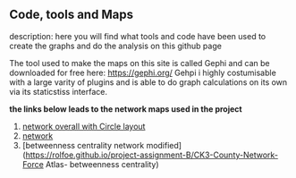 Code, tools and Maps
--

description: here you will find what tools and code have been used to create the graphs and do the analysis on this github page
<insert link to code here>
  

The tool used to make the maps on this site is called Gephi and can be downloaded  for free here: https://gephi.org/
Gehpi i highly costumisable with a large varity of plugins and is able to do graph calculations on its own via its staticstiss interface.
<insert what is done via unkonw tool here>


**the links below leads to the network maps used in the project**
1. [network overall with Circle layout](https://rolfoe.github.io/project-assignment-B/CK3-County-Network-Circlelayout)
2. [network](https://rolfoe.github.io/project-assignment-B/CK3-County-Network-Force)
3. [betweenness centrality network modified](https://rolfoe.github.io/project-assignment-B/CK3-County-Network-Force Atlas- betweenness centrality)
